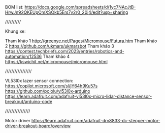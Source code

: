 BOM list: https://docs.google.com/spreadsheets/d/1yc7NAcJtB-HrwJn92QKEUpOmXSOkb5Ers7y2r0_20j4/edit?usp=sharing

//////////

Khung xe:

Tham khảo 1	http://greenye.net/Pages/Micromouse/Futura.htm
Tham khảo 2	https://github.com/ukmars/ukmarsbot
Tham khảo 3	https://contest.techbriefs.com/2023/entries/robotics-and-automation/12536
Tham khảo 4	https://kswichit.net/micromouse/micromouse.html

/////////////////


VL53l0x lazer sensor connection:
https://copilot.microsoft.com/sl/jY64h9Ku57s
https://github.com/pololu/vl53l0x-arduino
https://learn.adafruit.com/adafruit-vl53l0x-micro-lidar-distance-sensor-breakout/arduino-code

////////////////

Motor driver
https://learn.adafruit.com/adafruit-drv8833-dc-stepper-motor-driver-breakout-board/overview